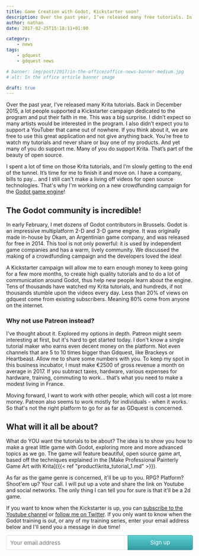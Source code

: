 ```yaml
---
title: Game Creation with Godot, Kickstarter soon?
description: Over the past year, I’ve released many free tutorials. In 2017, I'm going to cover game programming with the Godot game engine. And for that, I'll need your thoughts and your help!
author: nathan
date: 2017-02-25T15:18:11+01:00

category:
    - news
tags:
    - gdquest
    - gdquest news

# banner: img/post/2017/in-the-office/office-news-banner-medium.jpg
# alt: In the office article banner image

draft: true
---
```


Over the past year, I’ve released many Krita tutorials. Back in December 2015, a lot people supported a Kickstarter campaign dedicated to the program and put their faith in me. This was a big surprise. I didn’t expect so many artists would be interested in the program. I also didn’t expect you to support a YouTuber that came out of nowhere. If you think about it, we are free to use this great application and not give anything back. You’re free to watch my tutorials and never share or buy one of my products. And yet many of you do support me. Many of you do support Krita. That’s part of the beauty of open source.

I spent a lot of time on those Krita tutorials, and I’m slowly getting to the end of the tunnel. It’s time for me to finish it and move on. I have a company, bills to pay... and I still can't make a living off videos for open source technologies. That's why I'm working on a new crowdfunding campaign for the [Godot game engine](https://godotengine.org/)!


## The Godot community is incredible!

In early February, I met dozens of Godot contributors in Brussels. Godot is an impressive multiplatform 2-D and 3-D game engine. It was originally made in-house by Okam, an Argentinian game company, and was released for free in 2014. This tool is not only powerful: it is used by independent game companies and has a warm, lively community. We discussed the making of a crowdfunding campaign and the developers loved the idea!

A Kickstarter campaign will allow me to earn enough money to keep going for a few more months, to create high quality tutorials and to do a lot of communication around Godot, thus help new people learn about the engine. Tens of thousands have watched my Krita tutorials, and hundreds, if not thousands stumble upon the videos every day. Less than 20% of views on gdquest come from existing subscribers. Meaning 80% come from anyone on the internet.


### Why not use Patreon instead?

I've thought about it. Explored my options in depth. Patreon might seem interesting at first, but it's hard to get started today. I don't know a single tutorial maker who earns even decent money on the platform. Not even channels that are 5 to 10 times bigger than Gdquest, like Brackeys or Heartbeast. Allow me to share some numbers with you. To keep my spot in this business incubator, I must make €2500 of gross revenue a month on average in 2017. If you subtract taxes, hardware, various expenses for hardware, training, commuting to work... that’s what you need to make a modest living in France.

Moving forward, I want to work with other people, which will cost a lot more money. Patreon also seems to work mostly for individuals - when it works. So that's not the right platform to go for as far as GDquest is concerned.


## What will it all be about?

What do YOU want the tutorials to be about? The idea is to show you how to make a great little game with Godot, exploring more and more advanced topics as we go. The game will feature beautiful, open source game art, based off the techniques explained in the [Make Professional Painterly Game Art with Krita]({{< ref "product\krita_tutorial_1.md" >}}).

As far as the game genre is concerned, it'll be up to you. RPG? Platform? Shoot'em up? Your call. I will put up a vote and share the link on Youtube and social networks. The only thing I can tell you for sure is that it'll be a 2d game.

If you want to know when the Kickstarter is up, you can [subscribe to the Youtube channel](https://www.youtube.com/c/Gdquest?sub_confirmation=1) or [follow me on Twitter](https://twitter.com/NathanGDquest). If you only want to know when the Godot training is out, or any of my training series, enter your email address below and I'll send you a message in due time!

<style>.gumroad-follow-form-embed button,.gumroad-follow-form-embed input{font-size:15px;font-family:-apple-system,".SFNSDisplay-Regular","Helvetica Neue",Helvetica,Arial,sans-serif;height:40px!important}.gumroad-follow-form-embed{zoom:1}.gumroad-follow-form-embed:after,.gumroad-follow-form-embed:before{display:table;line-height:0;content:""}.gumroad-follow-form-embed:after{clear:both}.gumroad-follow-form-embed *{margin:0;border:0;padding:0;outline:0;box-sizing:border-box!important;float:left!important}.gumroad-follow-form-embed input{border-radius:4px 0 0 4px;line-height:20px;background:top right no-repeat #fff;border:1px solid #ddd;border-right:0;color:#aaa;padding:10px;box-shadow:inset 0 1px 0 rgba(0,0,0,.02);text-rendering:optimizeLegibility;font-smoothing:antialiased;-webkit-appearance:none;-moz-appearance:caret;width:65%!important}.gumroad-follow-form-embed button{border-radius:0 4px 4px 0;box-shadow:0 1px 1px rgba(0,0,0,.12);-webkit-transition:all .05s ease-in-out;transition:all .05s ease-in-out;display:inline-block;padding:11px 15px 12px;cursor:pointer;color:#fff;line-height:100%;border:1px solid #31989d;filter:"progid:DXImageTransform.Microsoft.gradient(startColorstr=#5ccfd4, endColorstr=#329ca1, GradientType=0)";background:-webkit-linear-gradient(top,#5ccfd4,#329ca1);background:linear-gradient(to bottom,#5ccfd4,#329ca1);width:35%!important}</style>
<form action="https://gumroad.com/follow_from_embed_form" class="form gumroad-follow-form-embed" method="post">
<input name="seller_id" type="hidden" value="6873367754130">
<input name="email" placeholder="Your email address" type="email">
<button data-custom-highlight-color="" type="submit">Sign up</button>
</form>
